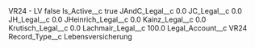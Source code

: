 <?xml version="1.0" encoding="UTF-8"?>
<CustomMetadata xmlns="http://soap.sforce.com/2006/04/metadata" xmlns:xsi="http://www.w3.org/2001/XMLSchema-instance" xmlns:xsd="http://www.w3.org/2001/XMLSchema">
    <label>VR24 - LV</label>
    <protected>false</protected>
    <values>
        <field>Is_Active__c</field>
        <value xsi:type="xsd:boolean">true</value>
    </values>
    <values>
        <field>JAndC_Legal__c</field>
        <value xsi:type="xsd:double">0.0</value>
    </values>
    <values>
        <field>JC_Legal__c</field>
        <value xsi:type="xsd:double">0.0</value>
    </values>
    <values>
        <field>JH_Legal__c</field>
        <value xsi:type="xsd:double">0.0</value>
    </values>
    <values>
        <field>JHeinrich_Legal__c</field>
        <value xsi:type="xsd:double">0.0</value>
    </values>
    <values>
        <field>Kainz_Legal__c</field>
        <value xsi:type="xsd:double">0.0</value>
    </values>
    <values>
        <field>Krutisch_Legal__c</field>
        <value xsi:type="xsd:double">0.0</value>
    </values>
    <values>
        <field>Lachmair_Legal__c</field>
        <value xsi:type="xsd:double">100.0</value>
    </values>
    <values>
        <field>Legal_Account__c</field>
        <value xsi:type="xsd:string">VR24</value>
    </values>
    <values>
        <field>Record_Type__c</field>
        <value xsi:type="xsd:string">Lebensversicherung</value>
    </values>
</CustomMetadata>
